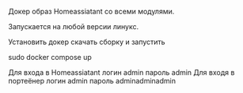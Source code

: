 Докер образ Homeassiatant со всеми модулями.

Запускается на любой версии линукс.

Установить докер скачать сборку и запустить 

sudo docker compose up

Для входа в Homeassiatant логин admin пароль admin
Для входя в портеёнер логин admin пароль adminadminadmin


